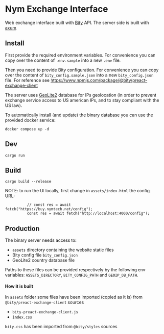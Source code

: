 # Nym Exchange Interface

Web exchange interface built with [Bity](https://bity.com/) API.
The server side is built with [axum](https://github.com/tokio-rs/axum).

## Install

First provide the required environment variables. For convenience
you can copy over the content of `.env.sample` into a new `.env` file.

Then you need to provide Bity configuration. For convenience you
can copy over the content of `bity_config.sample.json` into a new
`bity_config.json` file. For reference see
https://www.npmjs.com/package/@bity/preact-exchange-client

The server uses [GeoLite2](https://dev.maxmind.com/geoip/geolite2-free-geolocation-data)
database for IPs geolocation (in order to prevent exchange service
access to US american IPs, and to stay compliant with the US law).

To automatically install (and update) the binary database you can
use the provided docker service:

```shell
docker compose up -d
```

## Dev

```shell
cargo run
```

## Build

```shell
cargo build --release
```

NOTE: to run the UI locally, first change in `assets/index.html`
the config URL:

```
          // const res = await fetch("https://buy.nymtech.net/config");
          const res = await fetch("http://localhost:4000/config");
```

## Production

The binary server needs access to:

- `assets` directory containing the website static files
- Bity config file `bity_config.json`
- GeoLite2 country database file

Paths to these files can be provided respectively by the following
env variables: `ASSETS_DIRECTORY`, `BITY_CONFIG_PATH` and
`GEOIP_DB_PATH`.

#### How it is built

In `assets` folder some files have been imported (copied as it is) from `@bity/preact-exchange-client` sources
- `bity-preact-exchange-client.js`
- `index.css`

`bity.css` has been imported from `@bity/styles` sources
